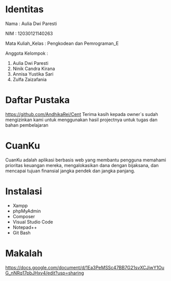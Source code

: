 # Identitas
Nama : Aulia Dwi Paresti

NIM : 12030121140263

Mata Kuliah_Kelas : Pengkodean dan Pemrograman_E

Anggota Kelompok : 
1. Aulia Dwi Paresti
2. Ninik Candra Kirana
3. Annisa Yustika Sari
4. Zulfa Zaizafania

# Daftar Pustaka
https://github.com/AndhikaRei/Cent 
Terima kasih kepada owner`s sudah mengizinkan kami untuk menggunakan hasil projectnya untuk tugas dan bahan pembelajaran 

# CuanKu
CuanKu adalah aplikasi berbasis web yang membantu pengguna memahami prioritas keuangan mereka, mengalokasikan dana dengan bijaksana, dan mencapai tujuan finansial jangka pendek dan jangka panjang.

# Instalasi
* Xampp
* phpMyAdmin
* Composer
* Visual Studio Code
* Notepad++
* Git Bash

# Makalah
https://docs.google.com/document/d/1Ea3PeMSSc47BB7G21svXCJiwY1OuG_nNRq17pbJHxv4/edit?usp=sharing
